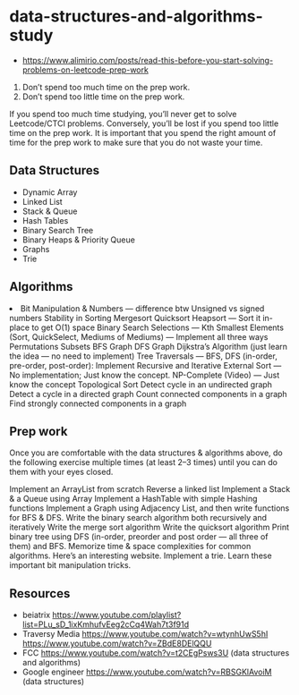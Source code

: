 # data-structures-and-algorithms-study

- https://www.alimirio.com/posts/read-this-before-you-start-solving-problems-on-leetcode-prep-work

1. Don’t spend too much time on the prep work.
2. Don’t spend too little time on the prep work.

If you spend too much time studying, you’ll never get to solve Leetcode/CTCI problems. Conversely, you’ll be lost if you spend too little time on the prep work. It is important that you spend the right amount of time for the prep work to make sure that you do not waste your time.

## Data Structures
- Dynamic Array
- Linked List
- Stack & Queue
- Hash Tables
- Binary Search Tree
- Binary Heaps & Priority Queue
- Graphs
- Trie

## Algorithms
<li> Bit Manipulation & Numbers — difference btw Unsigned vs signed numbers
Stability in Sorting
Mergesort
Quicksort
Heapsort — Sort it in-place to get O(1) space
Binary Search
Selections — Kth Smallest Elements (Sort, QuickSelect, Mediums of Mediums) — Implement all three ways
Permutations
Subsets
BFS Graph
DFS Graph
Dijkstra’s Algorithm (just learn the idea — no need to implement)
Tree Traversals — BFS, DFS (in-order, pre-order, post-order): Implement Recursive and Iterative
External Sort — No implementation; Just know the concept.
NP-Complete (Video) — Just know the concept
Topological Sort
Detect cycle in an undirected graph
Detect a cycle in a directed graph
Count connected components in a graph
Find strongly connected components in a graph
  
## Prep work
Once you are comfortable with the data structures & algorithms above, do the following exercise multiple times (at least 2–3 times) until you can do them with your eyes closed.

Implement an ArrayList from scratch
Reverse a linked list
Implement a Stack & a Queue using Array
Implement a HashTable with simple Hashing functions
Implement a Graph using Adjacency List, and then write functions for BFS & DFS.
Write the binary search algorithm both recursively and iteratively
Write the merge sort algorithm
Write the quicksort algorithm
Print binary tree using DFS (in-order, preorder and post order — all three of them) and BFS.
Memorize time & space complexities for common algorithms. Here’s an interesting website.
Implement a trie.
Learn these important bit manipulation tricks.

## Resources
- beiatrix https://www.youtube.com/playlist?list=PLu_sD_1ixKmhufvEeg2cCq4Wah7t3f91d
- Traversy Media https://www.youtube.com/watch?v=wtynhUwS5hI https://www.youtube.com/watch?v=ZBdE8DElQQU
- FCC https://www.youtube.com/watch?v=t2CEgPsws3U (data structures and algorithms)
- Google engineer https://www.youtube.com/watch?v=RBSGKlAvoiM (data structures) 
